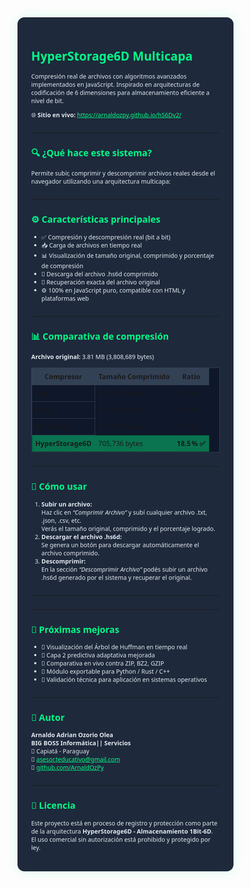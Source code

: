 <div style="max-width: 900px; margin: auto; padding: 2rem; background-color: #1e293b; color: #e2e8f0; font-family: 'Segoe UI', sans-serif; border-radius: 1rem; box-shadow: 0 0 30px rgba(0,255,136,0.15);">

  <h1 style="color: #00ff88;">HyperStorage6D Multicapa</h1>
  <p>Compresión real de archivos con algoritmos avanzados implementados en JavaScript. Inspirado en arquitecturas de codificación de 6 dimensiones para almacenamiento eficiente a nivel de bit.</p>
  
  <p>🌐 <strong>Sitio en vivo:</strong> <a href="https://arnaldozpy.github.io/hS6Dv2/" target="_blank" style="color:#00ff88;">https://arnaldozpy.github.io/hS6Dv2/</a></p>

  <hr style="border-color: #334155; margin: 2rem 0;">

  <h2 style="color: #00ff88;">🔍 ¿Qué hace este sistema?</h2>
  <p>Permite subir, comprimir y descomprimir archivos reales desde el navegador utilizando una arquitectura multicapa:</p>

  <hr style="border-color: #334155; margin: 2rem 0;">

  <h2 style="color: #00ff88;">⚙️ Características principales</h2>
  <ul>
    <li>✅ Compresión y descompresión real (bit a bit)</li>
    <li>📥 Carga de archivos en tiempo real</li>
    <li>📊 Visualización de tamaño original, comprimido y porcentaje de compresión</li>
    <li>📂 Descarga del archivo .hs6d comprimido</li>
    <li>🔁 Recuperación exacta del archivo original</li>
    <li>⚙️ 100% en JavaScript puro, compatible con HTML y plataformas web</li>
  </ul>

  <hr style="border-color: #334155; margin: 2rem 0;">

  <h2 style="color: #00ff88;">📊 Comparativa de compresión</h2>
  <p><strong>Archivo original:</strong> 3.81 MB (3,808,689 bytes)</p>
  <table style="width: 100%; border-collapse: collapse; background-color: #0f172a; border: 1px solid #334155; margin-top: 1rem;">
    <thead>
      <tr style="background-color: #334155;">
        <th style="padding: 0.5rem; border: 1px solid #334155;">Compresor</th>
        <th style="padding: 0.5rem; border: 1px solid #334155;">Tamaño Comprimido</th>
        <th style="padding: 0.5rem; border: 1px solid #334155;">Ratio</th>
      </tr>
    </thead>
    <tbody>
      <tr>
        <td style="padding: 0.5rem; border: 1px solid #334155;">Gzip</td>
        <td style="padding: 0.5rem;">952,335 bytes</td>
        <td style="padding: 0.5rem;">25.0 %</td>
      </tr>
      <tr>
        <td style="padding: 0.5rem; border: 1px solid #334155;">Bzip2</td>
        <td style="padding: 0.5rem;">719,404 bytes</td>
        <td style="padding: 0.5rem;">18.9 %</td>
      </tr>
      <tr>
        <td style="padding: 0.5rem; border: 1px solid #334155;">XZ (LZMA)</td>
        <td style="padding: 0.5rem;">676,956 bytes</td>
        <td style="padding: 0.5rem;">17.8 %</td>
      </tr>
      <tr style="background-color: #00ff8866;">
        <td style="padding: 0.5rem;"><strong>HyperStorage6D</strong></td>
        <td style="padding: 0.5rem;">705,736 bytes</td>
        <td style="padding: 0.5rem;"><strong>18.5 % ✅</strong></td>
      </tr>
    </tbody>
  </table>

  <hr style="border-color: #334155; margin: 2rem 0;">

  <h2 style="color: #00ff88;">🧪 Cómo usar</h2>
  <ol>
    <li><strong>Subir un archivo:</strong><br>
      Haz clic en <em>“Comprimir Archivo”</em> y subí cualquier archivo .txt, .json, .csv, etc.<br>
      Verás el tamaño original, comprimido y el porcentaje logrado.
    </li>
    <li><strong>Descargar el archivo .hs6d:</strong><br>
      Se genera un botón para descargar automáticamente el archivo comprimido.
    </li>
    <li><strong>Descomprimir:</strong><br>
      En la sección <em>“Descomprimir Archivo”</em> podés subir un archivo .hs6d generado por el sistema y recuperar el original.
    </li>
  </ol>

  <hr style="border-color: #334155; margin: 2rem 0;">

  

  <hr style="border-color: #334155; margin: 2rem 0;">

  <h2 style="color: #00ff88;">🚀 Próximas mejoras</h2>
  <ul>
    <li>📐 Visualización del Árbol de Huffman en tiempo real</li>
    <li>🔄 Capa 2 predictiva adaptativa mejorada</li>
    <li>🧪 Comparativa en vivo contra ZIP, BZ2, GZIP</li>
    <li>💽 Módulo exportable para Python / Rust / C++</li>
    <li>🔏 Validación técnica para aplicación en sistemas operativos</li>
  </ul>

  <hr style="border-color: #334155; margin: 2rem 0;">

  <h2 style="color: #00ff88;">👤 Autor</h2>
  <p>
    <strong>Arnaldo Adrian Ozorio Olea</strong><br>
    <strong>BIG BOSS Informática|| Servicios</strong><br>
    📍 Capiatá - Paraguay<br>
    📧 <a href="mailto:contacto.bigbossinformatica@gmail.com" style="color:#00ff88;">asesor.teducativo@gmail.com</a><br>
    🔗 <a href="https://github.com/ArnaldOzPy" target="_blank" style="color:#00ff88;">github.com/ArnaldOzPy</a>
  </p>

  <hr style="border-color: #334155; margin: 2rem 0;">

  <h2 style="color: #00ff88;">📄 Licencia</h2>
  <p>
    Este proyecto está en proceso de registro y protección como parte de la arquitectura <strong>HyperStorage6D - Almacenamiento 1Bit-6D</strong>.<br>
    El uso comercial sin autorización está prohibido y protegido por ley.
  </p>

</div>
